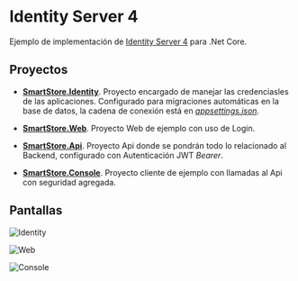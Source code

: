 ﻿# Identity Server 4

Ejemplo de implementación de [Identity Server 4](http://docs.identityserver.io/) para .Net Core.

## Proyectos

* [**SmartStore.Identity**](src/SmartStore.Identity/). Proyecto encargado de manejar las credenciasles de las aplicaciones. Configurado para migraciones automáticas en la base de datos, la cadena de conexión está en [*appsettings.json*](src/SmartStore.Identity/appsettings.json).

* [**SmartStore.Web**](src/SmartStore.Web/). Proyecto Web de ejemplo con uso de Login.

* [**SmartStore.Api**](src/SmartStore.Api/). Proyecto Api donde se pondrán todo lo relacionado al Backend, configurado con Autenticación JWT *Bearer*.

* [**SmartStore.Console**](src/SmartStore.Console/). Proyecto cliente de ejemplo con llamadas al Api con seguridad agregada.

## Pantallas

![Identity](screenshot/SmartStore-Identity.jpg)

![Web](screenshot/SmartStore-Web.jpg)

![Console](screenshot/SmartStore-Console.jpg)